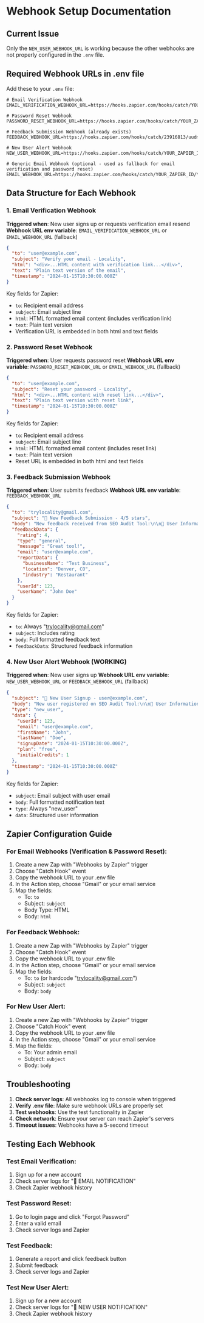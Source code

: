 # Webhook Setup Documentation

## Current Issue
Only the `NEW_USER_WEBHOOK_URL` is working because the other webhooks are not properly configured in the `.env` file.

## Required Webhook URLs in .env file

Add these to your `.env` file:

```env
# Email Verification Webhook
EMAIL_VERIFICATION_WEBHOOK_URL=https://hooks.zapier.com/hooks/catch/YOUR_ZAPIER_ID/YOUR_WEBHOOK_ID/

# Password Reset Webhook  
PASSWORD_RESET_WEBHOOK_URL=https://hooks.zapier.com/hooks/catch/YOUR_ZAPIER_ID/YOUR_WEBHOOK_ID/

# Feedback Submission Webhook (already exists)
FEEDBACK_WEBHOOK_URL=https://hooks.zapier.com/hooks/catch/23916813/uudm9dj/

# New User Alert Webhook
NEW_USER_WEBHOOK_URL=https://hooks.zapier.com/hooks/catch/YOUR_ZAPIER_ID/YOUR_WEBHOOK_ID/

# Generic Email Webhook (optional - used as fallback for email verification and password reset)
EMAIL_WEBHOOK_URL=https://hooks.zapier.com/hooks/catch/YOUR_ZAPIER_ID/YOUR_WEBHOOK_ID/
```

## Data Structure for Each Webhook

### 1. Email Verification Webhook
**Triggered when**: New user signs up or requests verification email resend
**Webhook URL env variable**: `EMAIL_VERIFICATION_WEBHOOK_URL` or `EMAIL_WEBHOOK_URL` (fallback)

```json
{
  "to": "user@example.com",
  "subject": "Verify your email - Locality",
  "html": "<div>...HTML content with verification link...</div>",
  "text": "Plain text version of the email",
  "timestamp": "2024-01-15T10:30:00.000Z"
}
```

Key fields for Zapier:
- `to`: Recipient email address
- `subject`: Email subject line
- `html`: HTML formatted email content (includes verification link)
- `text`: Plain text version
- Verification URL is embedded in both html and text fields

### 2. Password Reset Webhook
**Triggered when**: User requests password reset
**Webhook URL env variable**: `PASSWORD_RESET_WEBHOOK_URL` or `EMAIL_WEBHOOK_URL` (fallback)

```json
{
  "to": "user@example.com",
  "subject": "Reset your password - Locality",
  "html": "<div>...HTML content with reset link...</div>",
  "text": "Plain text version with reset link",
  "timestamp": "2024-01-15T10:30:00.000Z"
}
```

Key fields for Zapier:
- `to`: Recipient email address
- `subject`: Email subject line
- `html`: HTML formatted email content (includes reset link)
- `text`: Plain text version
- Reset URL is embedded in both html and text fields

### 3. Feedback Submission Webhook
**Triggered when**: User submits feedback
**Webhook URL env variable**: `FEEDBACK_WEBHOOK_URL`

```json
{
  "to": "trylocality@gmail.com",
  "subject": "🔔 New Feedback Submission - 4/5 stars",
  "body": "New feedback received from SEO Audit Tool:\n\n👤 User Information:...",
  "feedbackData": {
    "rating": 4,
    "type": "general",
    "message": "Great tool!",
    "email": "user@example.com",
    "reportData": {
      "businessName": "Test Business",
      "location": "Denver, CO",
      "industry": "Restaurant"
    },
    "userId": 123,
    "userName": "John Doe"
  }
}
```

Key fields for Zapier:
- `to`: Always "trylocality@gmail.com"
- `subject`: Includes rating
- `body`: Full formatted feedback text
- `feedbackData`: Structured feedback information

### 4. New User Alert Webhook (WORKING)
**Triggered when**: New user signs up
**Webhook URL env variable**: `NEW_USER_WEBHOOK_URL` or `FEEDBACK_WEBHOOK_URL` (fallback)

```json
{
  "subject": "🎉 New User Signup - user@example.com",
  "body": "New user registered on SEO Audit Tool:\n\n👤 User Information:...",
  "type": "new_user",
  "data": {
    "userId": 123,
    "email": "user@example.com",
    "firstName": "John",
    "lastName": "Doe",
    "signupDate": "2024-01-15T10:30:00.000Z",
    "plan": "free",
    "initialCredits": 1
  },
  "timestamp": "2024-01-15T10:30:00.000Z"
}
```

Key fields for Zapier:
- `subject`: Email subject with user email
- `body`: Full formatted notification text
- `type`: Always "new_user"
- `data`: Structured user information

## Zapier Configuration Guide

### For Email Webhooks (Verification & Password Reset):
1. Create a new Zap with "Webhooks by Zapier" trigger
2. Choose "Catch Hook" event
3. Copy the webhook URL to your .env file
4. In the Action step, choose "Gmail" or your email service
5. Map the fields:
   - To: `to`
   - Subject: `subject`
   - Body Type: HTML
   - Body: `html`

### For Feedback Webhook:
1. Create a new Zap with "Webhooks by Zapier" trigger
2. Choose "Catch Hook" event
3. Copy the webhook URL to your .env file
4. In the Action step, choose "Gmail" or your email service
5. Map the fields:
   - To: `to` (or hardcode "trylocality@gmail.com")
   - Subject: `subject`
   - Body: `body`

### For New User Alert:
1. Create a new Zap with "Webhooks by Zapier" trigger
2. Choose "Catch Hook" event
3. Copy the webhook URL to your .env file
4. In the Action step, choose "Gmail" or your email service
5. Map the fields:
   - To: Your admin email
   - Subject: `subject`
   - Body: `body`

## Troubleshooting

1. **Check server logs**: All webhooks log to console when triggered
2. **Verify .env file**: Make sure webhook URLs are properly set
3. **Test webhooks**: Use the test functionality in Zapier
4. **Check network**: Ensure your server can reach Zapier's servers
5. **Timeout issues**: Webhooks have a 5-second timeout

## Testing Each Webhook

### Test Email Verification:
1. Sign up for a new account
2. Check server logs for "📧 EMAIL NOTIFICATION"
3. Check Zapier webhook history

### Test Password Reset:
1. Go to login page and click "Forgot Password"
2. Enter a valid email
3. Check server logs and Zapier

### Test Feedback:
1. Generate a report and click feedback button
2. Submit feedback
3. Check server logs and Zapier

### Test New User Alert:
1. Sign up for a new account
2. Check server logs for "🎉 NEW USER NOTIFICATION"
3. Check Zapier webhook history